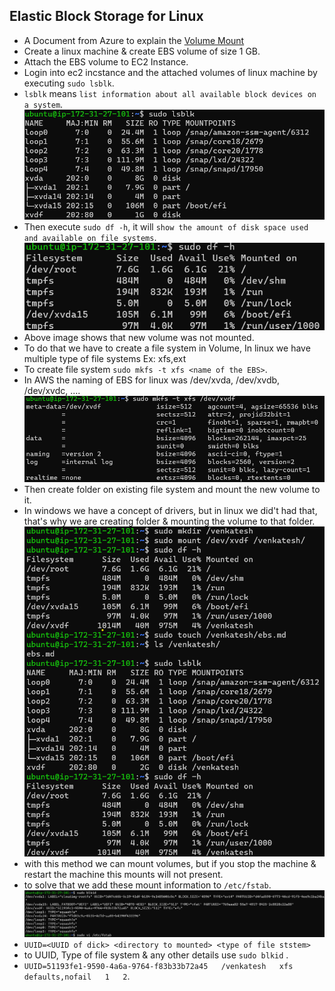 Elastic Block Storage for Linux
-------------------------------

* A Document from Azure to explain the [Volume Mount](https://learn.microsoft.com/en-us/azure/virtual-machines/linux/add-disk?tabs=ubuntu) 
* Create a linux machine & create EBS volume of size 1 GB.
* Attach the EBS volume to EC2 Instance.
* Login into ec2 incstance and the attached volumes of linux machine by executing `sudo lsblk`.
* `lsblk` means `list information about all available block devices on a system`.
![PreView](storage10.png)
* Then execute `sudo df -h`, it will `show the amount of disk space used and available on file systems`.
![PreView](storage11.png)
* Above image shows that new volume was not mounted.
* To do that we have to create a file system in Volume, In linux we have multiple type of file systems Ex: xfs,ext
* To create file system `sudo mkfs -t xfs <name of the EBS>`.
* In AWS the naming of EBS for linux was /dev/xvda, /dev/xvdb, /dev/xvdc, ....
![PreView](storage12.png)
* Then create folder on existing file system and mount the new volume to it.
* In windows we have a concept of drivers, but in linux we did't had that, that's why we are creating folder & mounting the volume to that folder.
![PreView](storage13.png)
* with this method we can mount volumes, but if you stop the machine & restart the machine this mounts will not present.
* to solve that we add these mount information to `/etc/fstab`.
![PreView](storage14.png)
* `UUID=<UUID of dick> <directory to mounted> <type of file ststem>`
* to UUID, Type of file system & any other details use `sudo blkid` .
* `UUID=51193fe1-9590-4a6a-9764-f83b33b72a45   /venkatesh   xfs   defaults,nofail   1   2`.